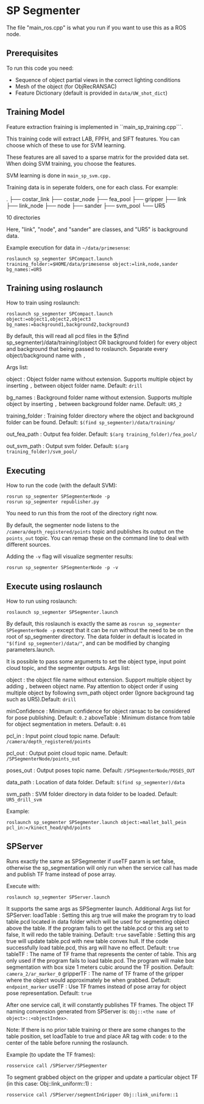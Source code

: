 # SP Segmenter

The file "main_ros.cpp" is what you run if you want to use this as a ROS node.

## Prerequisites

To run this code you need:
  - Sequence of object partial views in the correct lighting conditions
  - Mesh of the object (for ObjRecRANSAC)
  - Feature Dictionary (default is provided in ```data/UW_shot_dict```)
  
## Training Model

Feature extraction fraining is implemented in ``main_sp_training.cpp```.

This training code will extract LAB, FPFH, and SIFT features. You can choose which of these to use for SVM learning.

These features are all saved to a sparse matrix for the provided data set. When doing SVM training, you choose the features.

SVM learning is done in ```main_sp_svm.cpp.```

Training data is in seperate folders, one for each class. For example:

.
├── costar_link
├── costar_node
├── fea_pool
├── gripper
├── link
├── link_node
├── node
├── sander
├── svm_pool
└── UR5

10 directories

Here, "link", "node", and "sander" are classes, and "UR5" is background data.

Example execution for data in ``~/data/primesense``:

```
roslaunch sp_segmenter SPCompact.launch training_folder:=$HOME/data/primesense object:=link,node,sander bg_names:=UR5
```

## Training using roslaunch
How to train using roslaunch:

```
roslaunch sp_segmenter SPCompact.launch object:=object1,object2,object3 bg_names:=background1,background2,background3
```

By default, this will read all pcd files in the $(find sp_segmenter)/data/training/(object OR background folder) for every object and background that being passed to roslaunch.
Separate every object/background name with `,` 

Args list:

object		:	Object folder name without extension. Supports multiple object by inserting `,` between object folder name. Default: ```drill```

bg_names	:	Background folder name without extension. Supports multiple object by inserting `,` between background folder name. Default: ```UR5_2```

training_folder	:	Training folder directory where the object and background folder can be found. Default: ```$(find sp_segmenter)/data/training/```

out_fea_path	:	Output fea folder. Default: ```$(arg training_folder)/fea_pool/```

out_svm_path	:	Output svm folder. Default: ```$(arg training_folder)/svm_pool/```


## Executing

How to run the code (with the default SVM):

```
rosrun sp_segmenter SPSegmenterNode -p
rosrun sp_segmenter republisher.py
```

You need to run this from the root of the directory right now.

By default, the segmenter node listens to the ```/camera/depth_registered/points``` topic and publishes its output on the ```points_out``` topic. You can remap these on the command line to deal with different sources.

Adding the ```-v``` flag will visualize segmenter results:

```
rosrun sp_segmenter SPSegmenterNode -p -v
```

## Execute using roslaunch

How to run using roslaunch:

```
roslaunch sp_segmenter SPSegmenter.launch
```

By default, this roslaunch is exactly the same as ```rosrun sp_segmenter SPSegmenterNode -p``` except that it can be run without the need to be on the root of sp_segmenter directory. The data folder in default is located in ```"$(find sp_segmenter)/data/"```, and can be modified by changing parameters.launch.

It is possible to pass some arguments to set the object type, input point cloud topic, and the segmenter outputs.
Args list:

object		:	the object file name without extension. Support multiple object by adding ```,``` between object name. Pay attention to object order if using multiple object by following svm_path object order (Ignore background tag such as UR5).Default: ```drill```

minConfidence	:	Minimum confidence for object ransac to be considered for pose publishing. Default: ```0.2```
aboveTable  :   Minimum distance from table for object segmentation in meters. Default: ```0.01```

pcl_in		:	Input point cloud topic name. Default: ```/camera/depth_registered/points```

pcl_out		:	Output point cloud topic name. Default: ```/SPSegmenterNode/points_out```

poses_out	:	Output poses topic name. Default: ```/SPSegmenterNode/POSES_OUT```

data_path	:	Location of data folder. Default: ```$(find sp_segmenter)/data```

svm_path	:	SVM folder directory in data folder to be loaded. Default: ```UR5_drill_svm```

Example:

```
roslaunch sp_segmenter SPSegmenter.launch object:=mallet_ball_pein pcl_in:=/kinect_head/qhd/points
```

## SPServer
Runs exactly the same as SPSegmenter if useTF param is set false, otherwise the sp_segmentation will only run when the service call has made and publish TF frame instead of pose array.

Execute with:

```
roslaunch sp_segmenter SPServer.launch
```

It supports the same args as SPSegmenter launch.
Additional Args list for SPServer:
loadTable	:	Setting this arg true will make the program try to load table.pcd located in data folder which will be used for segmenting object above the table. If the program fails to get the table.pcd or this arg set to false, It will redo the table training. Default: `true`
saveTable	:	Setting this arg true will update table.pcd with new table convex hull. If the code successfully load table.pcd, this arg will have no effect. Default: `true`
tableTF		:	The name of TF frame that represents the center of table. This arg only used if the program fails to load table.pcd. The program will make box segmentation with box size 1 meters cubic around the TF position. Default: `camera_2/ar_marker_0`
gripperTF   :   The name of TF frame of the gripper where the object would approximately be when grabbed. Default: `endpoint_marker`
useTF       :   Use TF frames instead of pose array for object pose representation. Default: `true`


After one service call, it will constantly publishes TF frames.
The object TF naming convension generated from SPServer is: ```Obj::<the name of object>::<objectIndex>```.

Note: If there is no prior table training or there are some changes to the table position, set loadTable to true and place AR tag with code: `0` to the center of the table before running the roslaunch.

Example (to update the TF frames):

```
rosservice call /SPServer/SPSegmenter
```

To segment grabbed object on the gripper and update a particular object TF (in this case: Obj::link_uniform::1) :
```
rosservice call /SPServer/segmentInGripper Obj::link_uniform::1
```
